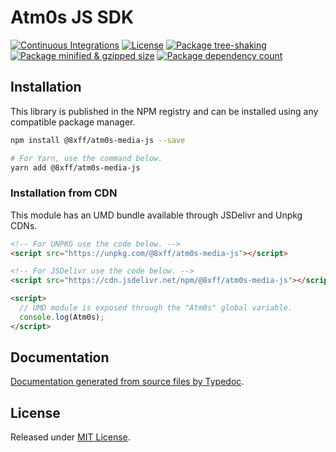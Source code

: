 # Atm0s JS SDK

[![Continuous Integrations](https://github.com/8xFF/media-sdk-js/actions/workflows/continuous-integrations.yaml/badge.svg?branch=main)](https://github.com/8xFF/media-sdk-js/actions/workflows/continuous-integrations.yaml)
[![License](https://badgen.net/github/license/8xFF/media-sdk-js)](./LICENSE)
[![Package tree-shaking](https://badgen.net/bundlephobia/tree-shaking/atm0s-sdk-js)](https://bundlephobia.com/package/atm0s-sdk-js)
[![Package minified & gzipped size](https://badgen.net/bundlephobia/minzip/atm0s-sdk-js)](https://bundlephobia.com/package/atm0s-sdk-js)
[![Package dependency count](https://badgen.net/bundlephobia/dependency-count/reactatm0s-sdk-js)](https://bundlephobia.com/package/atm0s-sdk-js)

## Installation

This library is published in the NPM registry and can be installed using any compatible package manager.

```sh
npm install @8xff/atm0s-media-js --save

# For Yarn, use the command below.
yarn add @8xff/atm0s-media-js
```

### Installation from CDN

This module has an UMD bundle available through JSDelivr and Unpkg CDNs.

```html
<!-- For UNPKG use the code below. -->
<script src="https://unpkg.com/@8xff/atm0s-media-js"></script>

<!-- For JSDelivr use the code below. -->
<script src="https://cdn.jsdelivr.net/npm/@8xff/atm0s-media-js"></script>

<script>
  // UMD module is exposed through the "Atm0s" global variable.
  console.log(Atm0s);
</script>
```

## Documentation

[Documentation generated from source files by Typedoc](./docs/README.md).

## License

Released under [MIT License](./LICENSE).
